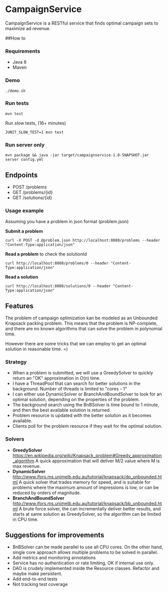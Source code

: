 CampaignService
===============

CampaignService is a RESTful service that finds optimal
campaign sets to maximize ad revenue.

##How to

### Requirements
- Java 8
- Maven

### Demo

    ./demo.sh

### Run tests

    mvn test

Run slow tests, (16+ minutes)

    JUNIT_SLOW_TEST=1 mvn test

### Run server only

    mvn package && java -jar target/campaignservice-1.0-SNAPSHOT.jar server config.yml

## Endpoints

- POST /problems
- GET /problems/{id}
- GET /solutions/{id}

### Usage example
Assuming you have a problem in json format (problem.json)

**Submit a problem**

    curl -X POST -d @problem.json http://localhost:8080/problems --header "Content-Type:application/json"

**Read a problem** to check the solutionId

    curl http://localhost:8080/problems/0 --header "Content-Type:application/json"

**Read a solution**

    curl http://localhost:8080/solutions/0 --header "Content-Type:application/json"

## Features

The problem of campaign optimization kan be modeled as an Unbounded Knapsack packing problem.
This means that the problem is NP-complete, and there are no known algorithms that can solve the problem in polynomial time.

However there are some tricks that we can employ to get an optimal solution in reasonable time. =)

### Strategy
- When a problem is submitted, we will use a GreedySolver to quickly return an "OK" approximation in O(n) time.
- I have a ThreadPool that can search for better solutions in the background. Number of threads is limited to "cores - 1"
- I can either use DynamicSolver or BranchAndBoundSolver to look for an optimal solution, depending on the properties of the problem.
- The background search using the BnBSolver is time bound to 1 minute, and then the best available solution is returned.
- Problem resource is updated with the better solution as it becomes available.
- Clients poll for the problem resource if they wait for the optimal solution.

### Solvers
- **GreedySolver**
https://en.wikipedia.org/wiki/Knapsack_problem#Greedy_approximation_algorithm
A quick approximation that will deliver M/2 value where M is max revenue.
- **DynamicSolver**
http://www.ifors.ms.unimelb.edu.au/tutorial/knapsack/dp_unbounded.html
A quick solver that trades memory for speed, and is suitable for problems where the maximum amount of impressions is low, or can be reduced by orders of magnitude.
- **BranchAndBoundSolver**
http://www.ifors.ms.unimelb.edu.au/tutorial/knapsack/bb_unbounded.html
A brute force solver, the can incrementally deliver better results, and starts at same solution as GreedySolver, so the algorithm can be limited in CPU time.

## Suggestions for improvements
- BnBSolver can be made parallel to use all CPU cores. On the other hand, single core approach allows multiple problems to be solved in parallel.
- Add metrics and monitoring annotations
- Service has no authentication or rate limiting, OK if internal use only.
- DAO is crudely implemented inside the Resource classes. Refactor and maybe make persistent.
- Add end-to-end tests
- Not tracking test coverage

